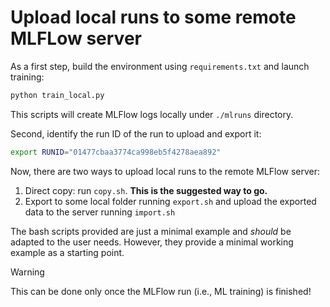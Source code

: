 # Upload local runs to some remote MLFLow server

As a first step, build the environment using `requirements.txt` and launch training:

```bash
python train_local.py
```

This scripts will create MLFlow logs locally under `./mlruns` directory.

Second, identify the run ID of the run to upload and export it:

```bash
export RUNID="01477cbaa3774ca998eb5f4278aea892"
```

Now, there are two ways to upload local runs to the remote MLFlow server:

1. Direct copy: run `copy.sh`. **This is the suggested way to go.**
2. Export to some local folder running `export.sh` and upload the exported data to the server running `import.sh`

The bash scripts provided are just a minimal example and *should* be adapted to
the user needs. However, they provide a minimal working example as a starting point.

> [!WARNING]
> This can be done only once the MLFlow run (i.e., ML training) is finished!
